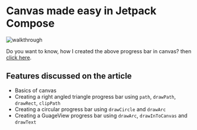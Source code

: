 # Canvas made easy in Jetpack Compose

![walkthrough](https://user-images.githubusercontent.com/16349497/116843058-5d476380-abfc-11eb-9a10-9c0dbf43ccbf.gif)

Do you want to know, how I created the above progress bar in canvas? then [click here]().

## Features discussed on the article
- Basics of canvas
- Creating a right angled triangle progress bar using `path`, `drawPath`, `drawRect`, `clipPath`
- Creating a circular progress bar using `drawCircle` and `drawArc`
- Creating a GuageView progress bar using `drawArc`, `drawInToCanvas` and `drawText`

